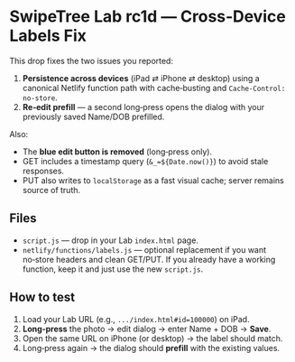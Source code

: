
# SwipeTree Lab rc1d — Cross‑Device Labels Fix

This drop fixes the two issues you reported:
1. **Persistence across devices** (iPad ⇄ iPhone ⇄ desktop) using a canonical Netlify function path with cache‑busting and `Cache-Control: no-store`.
2. **Re‑edit prefill** — a second long‑press opens the dialog with your previously saved Name/DOB prefilled.

Also:
- The **blue edit button is removed** (long‑press only).
- GET includes a timestamp query (`&_=${Date.now()}`) to avoid stale responses.
- PUT also writes to `localStorage` as a fast visual cache; server remains source of truth.

## Files
- `script.js` — drop in your Lab `index.html` page.
- `netlify/functions/labels.js` — optional replacement if you want no‑store headers and clean GET/PUT. If you already have a working function, keep it and just use the new `script.js`.

## How to test
1. Load your Lab URL (e.g., `.../index.html#id=100000`) on iPad.
2. **Long‑press** the photo → edit dialog → enter Name + DOB → **Save**.
3. Open the same URL on iPhone (or desktop) → the label should match.
4. Long‑press again → the dialog should **prefill** with the existing values.
